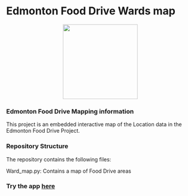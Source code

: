 # Edmonton Food Drive Wards map
<p align = "center" draggable=”false” ><img src="https://encrypted-tbn0.gstatic.com/images?q=tbn:ANd9GcR8HNB-ex4xb4H3-PXRcywP5zKC_3U8VzQTPA&usqp=CAU" 
     width="200px"
     height="auto"/>
</p>

### Edmonton Food Drive Mapping information

This project is an embedded interactive map of the Location data in the Edmonton Food Drive Project.

### Repository Structure

The repository contains the following files:

Ward_map.py: Contains a map of Food Drive areas

### Try the app [here](https://fooddrivemap-mk3yvg6zayjqcb7ou4yhtu.streamlit.app/)
